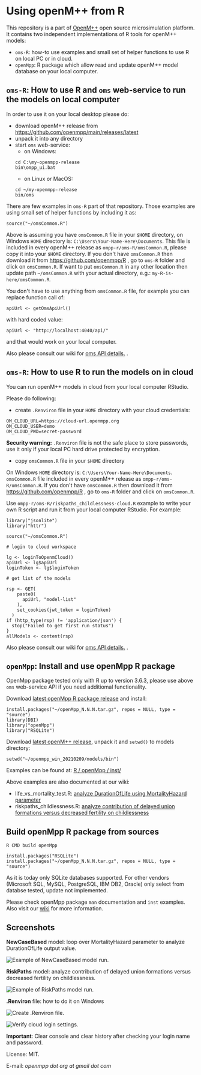 # Using openM++ from R

This repository is a part of [OpenM++](http://www.openmpp.org/) open source microsimulation platform.
It contains two independent implementations of R tools for openM++ models:
* `oms-R`: how-to use examples and small set of helper functions to use R on local PC or in cloud.
* `openMpp`: R package which allow read and update openM++ model database on your local computer.


## `oms-R`: How to use R and `oms` web-service to run the models on local computer

In order to use it on your local desktop please do:
* download openM++ release from https://github.com/openmpp/main/releases/latest
* unpack it into any directory
* start `oms` web-service:
  * on Windows:
  ```
  cd C:\my-openmpp-release
  bin\ompp_ui.bat
  ```
  * on Linux or MacOS:
  ```
  cd ~/my-openmpp-release
  bin/oms
  ```

There are few examples in `oms-R` part of that repository.
Those examples are using small set of helper functions by including it as:
```
source("~/omsCommon.R")
```
Above is assuming you have `omsCommon.R` file in your `$HOME` directory, on Windows `HOME` directory is: `C:\Users\Your-Name-Here\Documents`.
This file is included in every openM++ release as `ompp-r/oms-R/omsCommon.R`, please copy it into your `$HOME` directory.
If you don't have `omsCommon.R` then download it from https://github.com/openmpp/R , go to `oms-R` folder and click on `omsCommon.R`.
If want to put `omsCommon.R` in any other location then update path `~/omsCommon.R` with your actual directory, e.g.: `my-R-is-here/omsCommon.R`.

You don't have to use anything from `omsCommon.R` file, for example you can replace function call of:
```
apiUrl <- getOmsApiUrl()
```
with hard coded value:
```
apiUrl <- "http://localhost:4040/api/"
```
and that would work on your local computer.

Also please consult our wiki for [oms API details.](https://github.com/openmpp/openmpp.github.io/wiki/Oms-web-service) .


## `oms-R`: How to use R to run the models on in cloud

You can run openM++ models in cloud from your local computer RStudio.

Please do following:
* create `.Renviron` file in your `HOME` directory with your cloud credentials:
```
OM_CLOUD_URL=https://cloud-url.openmpp.org
OM_CLOUD_USER=demo
OM_CLOUD_PWD=secret-password
```
**Security warning:** `.Renviron` file is not the safe place to store passwords, use it only if your local PC hard drive protected by encryption.

* copy `omsCommon.R` file in your `$HOME` directory

On Windows `HOME` directory is: `C:\Users\Your-Name-Here\Documents`.
`omsCommon.R` file included in every openM++ release as `ompp-r/oms-R/omsCommon.R`.
If you don't have `omsCommon.R` then download it from https://github.com/openmpp/R , go to `oms-R` folder and click on `omsCommon.R`.

Use `ompp-r/oms-R/riskpaths_childlessness-cloud.R` example to write your own R script and run it from your local computer RStudio.
For example:
```
library("jsonlite")
library("httr")

source("~/omsCommon.R")

# login to cloud workspace

lg <- loginToOpenmCloud()
apiUrl <- lg$apiUrl
loginToken <- lg$loginToken

# get list of the models

rsp <- GET(
    paste0(
      apiUrl, "model-list"
    ),
    set_cookies(jwt_token = loginToken)
  )
if (http_type(rsp) != 'application/json') {
  stop("Failed to get first run status")
}
allModels <- content(rsp)
```

Also please consult our wiki for [oms API details.](https://github.com/openmpp/openmpp.github.io/wiki/Oms-web-service) .


## `openMpp`: Install and use openMpp R package

OpenMpp package tested only with R up to version 3.6.3, please use above `oms` web-service API if you need additiomal functionality.

Download [latest openMpp R package release](https://github.com/openmpp/r/releases/latest) and install:
```
install.packages("~/openMpp_N.N.N.tar.gz", repos = NULL, type = "source")
library(DBI)
library("openMpp")
library("RSQLite")
```

Download [latest openM++ release](https://github.com/openmpp/main/releases/latest), unpack it and `setwd()` to models directory:
```
setwd("~/openmpp_win_20210209/models/bin")
```

Examples can be found at: [R / openMpp / inst/ ](https://github.com/openmpp/R/tree/master/openMpp/inst)

Above examples are also documented at our wiki:

- life_vs_mortality_test.R: [analyze DurationOfLife using MortalityHazard parameter](https://github.com/openmpp/openmpp.github.io/wiki/Run-Model-from-R)
- riskpaths_childlessness.R: [analyze contribution of delayed union formations versus decreased fertility on childlessness](https://github.com/openmpp/openmpp.github.io/wiki/Run-RiskPaths-Model-from-R)


## Build openMpp R package from sources

```
R CMD build openMpp

install.packages("RSQLite")
install.packages("~/openMpp_N.N.N.tar.gz", repos = NULL, type = "source")
```

As it is today only SQLite databases supported. 
For other vendors (Microsoft SQL, MySQL, PostgreSQL, IBM DB2, Oracle) only select from databse tested, update not implemented.

Please check openMpp package `man` documentation and `inst` examples.
Also visit our [wiki](https://github.com/openmpp/openmpp.github.io/wiki) for more information.

## Screenshots

**NewCaseBased** model:  loop over MortalityHazard parameter to analyze DurationOfLife output value.

![Example of NewCaseBased model run.](/images/RStudio_NewCaseBased_oms_2022-06-16.png "Example of NewCaseBased model run.")

**RiskPaths** model: analyze contribution of delayed union formations versus decreased fertility on childlessness.

![Example of RiskPaths model run.](/images/RStudio_RiskPaths_oms_2022-06-16.png "Example of RiskPaths model run.")

**.Renviron** file: how to do it on Windows

![Create .Renviron file.](/images/R_cloud_renviron_file_2023-11-03.png "Create .Renviron file.")

![Verify cloud login settings.](/images/R_cloud_check_env_2023-11-03.png "Verify cloud login settings.")

**Important**: Clear console and clear history after checking your login name and password.

License: MIT.

E-mail: _openmpp dot org at gmail dot com_
